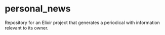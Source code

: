 # personal_news
Repository for an Elixir project that generates a periodical with information relevant to its owner.
